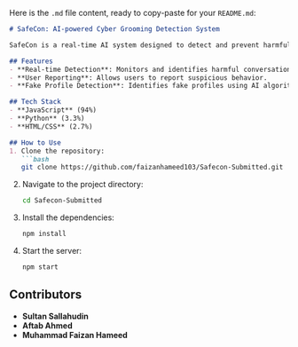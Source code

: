 Here is the `.md` file content, ready to copy-paste for your `README.md`:

```markdown
# SafeCon: AI-powered Cyber Grooming Detection System

SafeCon is a real-time AI system designed to detect and prevent harmful online interactions on messaging platforms. It uses **machine learning** and **NLP (BERT)** to identify potential cyber grooming behavior. Key features include real-time detection, user reporting, and fake profile identification.

## Features
- **Real-time Detection**: Monitors and identifies harmful conversations.
- **User Reporting**: Allows users to report suspicious behavior.
- **Fake Profile Detection**: Identifies fake profiles using AI algorithms.

## Tech Stack
- **JavaScript** (94%)
- **Python** (3.3%)
- **HTML/CSS** (2.7%)

## How to Use
1. Clone the repository:  
   ```bash
   git clone https://github.com/faizanhameed103/Safecon-Submitted.git
   ```
2. Navigate to the project directory:
   ```bash
   cd Safecon-Submitted
   ```
3. Install the dependencies:
   ```bash
   npm install
   ```
4. Start the server:
   ```bash
   npm start
   ```

## Contributors
- **Sultan Sallahudin**
- **Aftab Ahmed**
- **Muhammad Faizan Hameed**
```
